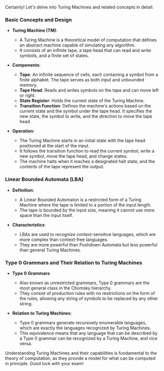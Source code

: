 
Certainly! Let's delve into Turing Machines and related concepts in detail:

### Basic Concepts and Design

- **Turing Machine (TM)**:
  - A Turing Machine is a theoretical model of computation that defines an abstract machine capable of simulating any algorithm.
  - It consists of an infinite tape, a tape head that can read and write symbols, and a finite set of states.

- **Components**:
  - **Tape**: An infinite sequence of cells, each containing a symbol from a finite alphabet. The tape serves as both input and unbounded memory.
  - **Tape Head**: Reads and writes symbols on the tape and can move left or right.
  - **State Register**: Holds the current state of the Turing Machine.
  - **Transition Function**: Defines the machine's actions based on the current state and the symbol under the tape head. It specifies the new state, the symbol to write, and the direction to move the tape head.

- **Operation**:
  - The Turing Machine starts in an initial state with the tape head positioned at the start of the input.
  - It follows the transition function to read the current symbol, write a new symbol, move the tape head, and change states.
  - The machine halts when it reaches a designated halt state, and the contents of the tape represent the output.

### Linear Bounded Automata (LBA)

- **Definition**:
  - A Linear Bounded Automaton is a restricted form of a Turing Machine where the tape is limited to a portion of the input length.
  - The tape is bounded by the input size, meaning it cannot use more space than the input itself.

- **Characteristics**:
  - LBAs are used to recognize context-sensitive languages, which are more complex than context-free languages.
  - They are more powerful than Pushdown Automata but less powerful than general Turing Machines.

### Type 0 Grammars and Their Relation to Turing Machines

- **Type 0 Grammars**:
  - Also known as unrestricted grammars, Type 0 grammars are the most general class in the Chomsky hierarchy.
  - They consist of production rules with no restrictions on the form of the rules, allowing any string of symbols to be replaced by any other string.

- **Relation to Turing Machines**:
  - Type 0 grammars generate recursively enumerable languages, which are exactly the languages recognized by Turing Machines.
  - This equivalence means that any language that can be described by a Type 0 grammar can be recognized by a Turing Machine, and vice versa.

Understanding Turing Machines and their capabilities is fundamental to the theory of computation, as they provide a model for what can be computed in principle. Good luck with your exam!
